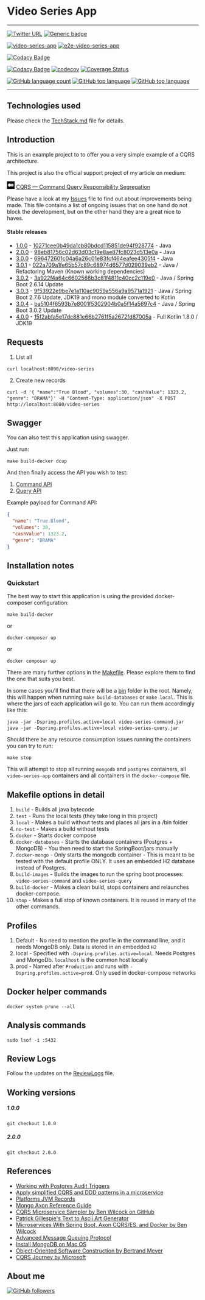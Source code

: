 # Video Series App

---

[![Twitter URL](https://img.shields.io/twitter/url?logoColor=blue&style=social&url=https%3A%2F%2Fimg.shields.io%2Ftwitter%2Furl%3Fstyle%3Dsocial)](https://twitter.com/intent/tweet?text=Checkout%20this%20%github%20repo%20by%20%40joaofse%20%F0%9F%91%A8%F0%9F%8F%BD%E2%80%8D%F0%9F%92%BB%3A%20https%3A//github.com/jesperancinha/video-series-app)
[![Generic badge](https://img.shields.io/static/v1.svg?label=GitLab&message=Video%20Series%20Apps&color=informational)](https://github.com/jesperancinha/video-series-app)

[![video-series-app](https://github.com/jesperancinha/video-series-app/actions/workflows/video-series-app.yml/badge.svg)](https://github.com/jesperancinha/video-series-app/actions/workflows/video-series-app.yml)
[![e2e-video-series-app](https://github.com/jesperancinha/video-series-app/actions/workflows/video-series-app-e2e.yml/badge.svg)](https://github.com/jesperancinha/video-series-app/actions/workflows/video-series-app-e2e.yml)

[![Codacy Badge](https://app.codacy.com/project/badge/Grade/c37d762c19014f54b55ce48771b11453)](https://www.codacy.com/gh/jesperancinha/video-series-app/dashboard?utm_source=github.com&amp;utm_medium=referral&amp;utm_content=jesperancinha/video-series-app&amp;utm_campaign=Badge_Grade)

[![Codacy Badge](https://app.codacy.com/project/badge/Coverage/c37d762c19014f54b55ce48771b11453)](https://www.codacy.com/gh/jesperancinha/video-series-app/dashboard?utm_source=github.com&utm_medium=referral&utm_content=jesperancinha/video-series-app&utm_campaign=Badge_Coverage)
[![codecov](https://codecov.io/gh/jesperancinha/video-series-app/branch/master/graph/badge.svg)](https://codecov.io/gh/jesperancinha/video-series-app/branch/master)
[![Coverage Status](https://coveralls.io/repos/github/jesperancinha/video-series-app/badge.svg?branch=master)](https://coveralls.io/github/jesperancinha/video-series-app?branch=master)

[![GitHub language count](https://img.shields.io/github/languages/count/jesperancinha/video-series-app.svg)](#)
[![GitHub top language](https://img.shields.io/github/languages/top/jesperancinha/video-series-app.svg)](#)
[![GitHub top language](https://img.shields.io/github/languages/code-size/jesperancinha/video-series-app.svg)](#)

---

## Technologies used

Please check the [TechStack.md](TechStack.md) file for details.

## Introduction

This is an example project to to offer you a very simple example of a CQRS architecture.

This project is also the official support project of my article on medium:

[![alt text](https://raw.githubusercontent.com/jesperancinha/project-signer/master/project-signer-templates/icons-20/medium-20.png "Medium")](https://medium.com/swlh/cqrs-command-query-responsibility-segregation-72db08ee8282)
[CQRS — Command Query Responsibility Segregation](https://medium.com/swlh/cqrs-command-query-responsibility-segregation-72db08ee8282)

Please have a look at my [Issues](./Issues.md) file to find out about improvements being made. This file contains a list
of ongoing issues that on one hand do not block the development, but on the other hand they are a great nice to haves.

#### Stable releases

-   [1.0.0](https://github.com/jesperancinha/video-series-app/tree/1.0.0) - [10271cee0b49da1cb80bdcd115851de94f928774](https://github.com/jesperancinha/video-series-app/tree/1.0.0) - Java
-   [2.0.0](https://github.com/jesperancinha/video-series-app/tree/2.0.0) - [98eb81756c02d63d03c19e8ae87fc8023d513e0a](https://github.com/jesperancinha/video-series-app/tree/2.0.0) - Java
-   [3.0.0](https://github.com/jesperancinha/video-series-app/tree/3.0.0) - [696472601c04a6a26c01e83fcf464eafee4305f4](https://github.com/jesperancinha/video-series-app/tree/3.0.0) - Java
-   [3.0.1](https://github.com/jesperancinha/video-series-app/tree/3.0.1) - [022a709a1fe65b57c89c68974d6577d029039eb2](https://github.com/jesperancinha/video-series-app/tree/3.0.1) - Java / Refactoring Maven (Known working dependencies)
-   [3.0.2](https://github.com/jesperancinha/video-series-app/tree/3.0.2) - [3a922f4a64c6602566b3c81f4811c40cc2c119e0](https://github.com/jesperancinha/video-series-app/tree/3.0.2) - Java / Spring Boot 2.6.14 Update
-   [3.0.3](https://github.com/jesperancinha/video-series-app/tree/3.0.3) - [9f53922e9be7e1a110ac9059a556a9a9571a1921](https://github.com/jesperancinha/video-series-app/tree/3.0.3) - Java / Spring Boot 2.7.6 Update, JDK19 and mono module converted to Kotlin
-   [3.0.4](https://github.com/jesperancinha/video-series-app/tree/3.0.4) - [ba5104f6593b7e8001f5302904b0a5f14a5697c4](https://github.com/jesperancinha/video-series-app/tree/3.0.4) - Java / Spring Boot 3.0.2 Update
-   [4.0.0](https://github.com/jesperancinha/video-series-app/tree/4.0.0) - [15f2abfa5e17dc881e66b2761f5a2672fd87005a](https://github.com/jesperancinha/video-series-app/tree/4.0.0) - Full Kotlin 1.8.0 / JDK19

## Requests

1.  List all

```shell
curl localhost:8090/video-series
```

2.  Create new records

```shell
curl -d '{ "name":"True Blood", "volumes":30, "cashValue": 1323.2, "genre": "DRAMA"}' -H "Content-Type: application/json" -X POST http://localhost:8080/video-series
```

## Swagger

You can also test this application using swagger.

Just run:

```shell
make build-docker dcup
```

And then finally access the API you wish to test:

1.  [Command API](http://localhost:8080/swagger-ui/index.html)
2.  [Query API](http://localhost:8090/swagger-ui/index.html)

Example payload for Command API:

```json
{
  "name": "True Blood",
  "volumes": 30,
  "cashValue": 1323.2,
  "genre": "DRAMA"
}
```

## Installation notes

### Quickstart

The best way to start this application is using the provided docker-composer configuration:

```shell
make build-docker
```

or

```shell
docker-composer up
```

or

```shell
docker composer up
```

There are many further options in the [Makefile](./Makefile).
Please explore them to find the one that suits you best.

In some cases you'll find that there will be a [bin](./bin) folder in the root.
Namely, this will happen when running `make build-databases` or `make local`.
This is where the jars of each application will go to. You can run them accordingly like this:

```shell
java -jar -Dspring.profiles.active=local video-series-command.jar
java -jar -Dspring.profiles.active=local video-series-query.jar
```

Should there be any resource consumption issues running the containers you can try to run:

```shell
make stop
```

This will attempt to stop all running `mongodb` and `postgres` containers, all `video-series-app` containers and all
containers in the `docker-compose` file.

## Makefile options in detail

1.  `build` - Builds all java bytecode
2.  `test` - Runs the local tests (they take long in this project)
3.  `local` - Makes a build without tests and places all jars in a /bin folder
4.  `no-test` - Makes a build without tests
5.  `docker` - Starts docker compose
6.  `docker-databases` - Starts the database containers (Postgres + MongoDB) - You then need to start the SpringBoot/jars
   manually
7.  `docker-mongo` - Only starts the mongodb container - This is meant to be tested with the default profile ONLY. It
   uses an embedded H2 database instead of Postgres.
8.  `build-images` - Builds the images to run the spring boot processes: `video-series-command` and `video-series-query`
9.  `build-docker` - Makes a clean build, stops containers and relaunches docker-compose.
10. `stop` - Makes a full stop of known containers. It is reused in many of the other commands.

## Profiles

1.  Default - No need to mention the profile in the command line, and it needs MongoDB only. Data is stored in an
   embedded `H2`
2.  local - Specified with `-Dspring.profiles.active=local`. Needs Postgres and MongoDb. `localhost` is the common host
   locally
3.  prod - Named after `Production` and runs with `-Dspring.profiles.active=prod`. Only used in docker-compose networks

## Docker helper commands

```shell
docker system prune --all
```

## Analysis commands

```shell
sudo lsof -i :5432
```

## Review Logs

Follow the updates on the [ReviewLogs](./LogBook.md) file.

## Working versions

##### 1.0.0

```shell
git checkout 1.0.0
```

##### 2.0.0

```shell
git checkout 2.0.0
```

## References

-   [Working with Postgres Audit Triggers](https://www.enterprisedb.com/postgres-tutorials/working-postgres-audit-triggers)
-   [Apply simplified CQRS and DDD patterns in a microservice](https://docs.microsoft.com/en-us/dotnet/architecture/microservices/microservice-ddd-cqrs-patterns/apply-simplified-microservice-cqrs-ddd-patterns)
-   [Platforms JVM Records](https://kotlinlang.org/docs/jvm-records.html)
-   [Mongo Axon Reference Guide](https://docs.axoniq.io/reference-guide/extensions/mongo)
-   [CQRS Microservice Sampler by Ben Wilcock on GitHub](https://github.com/benwilcock/cqrs-microservice-sampler)
-   [Patrick Gillespie's Text to Ascii Art Generator](http://patorjk.com/software/taag/#p=display&f=Graffiti&t=Type%20Something%20)
-   [Microservices With Spring Boot, Axon CQRS/ES, and Docker by Ben Wilcock](https://dzone.com/articles/microservices-with-spring-boot-axon-cqrses-anddock)
-   [Advanced Message Queuing Protocol](https://www.amqp.org/)
-   [Install MongoDB on Mac OS](https://docs.mongodb.com/manual/tutorial/install-mongodb-on-os-x/)
-   [Object-Oriented Software Construction by Bertrand Meyer](https://www.amazon.com/gp/product/0136291554?ie=UTF8&tag=martinfowlerc-20&linkCode=as2&camp=1789&creative=9325&creativeASIN=0136291554)
-   [CQRS Journey by Microsoft](https://docs.microsoft.com/en-gb/previous-versions/msp-n-p/jj554200%28v%3Dpandp.10%29)

## About me

[![GitHub followers](https://img.shields.io/github/followers/jesperancinha.svg?label=Jesperancinha&style=for-the-badge&logo=github&color=grey "GitHub")](https://github.com/jesperancinha)
